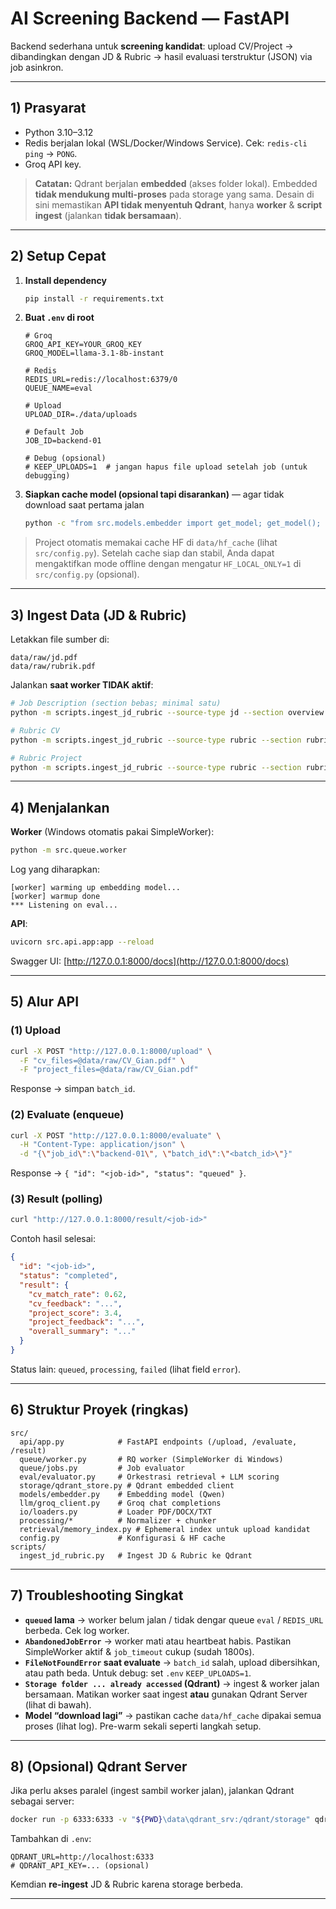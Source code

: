 # AI Screening Backend — FastAPI

Backend sederhana untuk **screening kandidat**: upload CV/Project → dibandingkan dengan JD & Rubric → hasil evaluasi terstruktur (JSON) via job asinkron.

---

## 1) Prasyarat

* Python 3.10–3.12
* Redis berjalan lokal (WSL/Docker/Windows Service). Cek: `redis-cli ping` → `PONG`.
* Groq API key.

> **Catatan:** Qdrant berjalan **embedded** (akses folder lokal). Embedded **tidak mendukung multi-proses** pada storage yang sama. Desain di sini memastikan **API tidak menyentuh Qdrant**, hanya **worker** & **script ingest** (jalankan **tidak bersamaan**).

---

## 2) Setup Cepat

1. **Install dependency**

   ```bash
   pip install -r requirements.txt
   ```

2. **Buat `.env` di root**

   ```env
   # Groq
   GROQ_API_KEY=YOUR_GROQ_KEY
   GROQ_MODEL=llama-3.1-8b-instant

   # Redis
   REDIS_URL=redis://localhost:6379/0
   QUEUE_NAME=eval

   # Upload
   UPLOAD_DIR=./data/uploads

   # Default Job
   JOB_ID=backend-01

   # Debug (opsional)
   # KEEP_UPLOADS=1  # jangan hapus file upload setelah job (untuk debugging)
   ```

3. **Siapkan cache model (opsional tapi disarankan)** — agar tidak download saat pertama jalan

   ```bash
   python -c "from src.models.embedder import get_model; get_model(); print('model cached')"
   ```

> Project otomatis memakai cache HF di `data/hf_cache` (lihat `src/config.py`). Setelah cache siap dan stabil, Anda dapat mengaktifkan mode offline dengan mengatur `HF_LOCAL_ONLY=1` di `src/config.py` (opsional).

---

## 3) Ingest Data (JD & Rubric)

Letakkan file sumber di:

```
data/raw/jd.pdf
data/raw/rubrik.pdf
```

Jalankan **saat worker TIDAK aktif**:

```bash
# Job Description (section bebas; minimal satu)
python -m scripts.ingest_jd_rubric --source-type jd --section overview --paths data/raw/jd.pdf

# Rubric CV
python -m scripts.ingest_jd_rubric --source-type rubric --section rubric_cv --paths data/raw/rubrik.pdf

# Rubric Project
python -m scripts.ingest_jd_rubric --source-type rubric --section rubric_project --paths data/raw/rubrik.pdf
```

---

## 4) Menjalankan

**Worker** (Windows otomatis pakai SimpleWorker):

```bash
python -m src.queue.worker
```

Log yang diharapkan:

```
[worker] warming up embedding model...
[worker] warmup done
*** Listening on eval...
```

**API**:

```bash
uvicorn src.api.app:app --reload
```

Swagger UI: [http://127.0.0.1:8000/docs](http://127.0.0.1:8000/docs)

---

## 5) Alur API

### (1) Upload

```bash
curl -X POST "http://127.0.0.1:8000/upload" \
  -F "cv_files=@data/raw/CV_Gian.pdf" \
  -F "project_files=@data/raw/CV_Gian.pdf"
```

Response → simpan `batch_id`.

### (2) Evaluate (enqueue)

```bash
curl -X POST "http://127.0.0.1:8000/evaluate" \
  -H "Content-Type: application/json" \
  -d "{\"job_id\":\"backend-01\", \"batch_id\":\"<batch_id>\"}"
```

Response → `{ "id": "<job-id>", "status": "queued" }`.

### (3) Result (polling)

```bash
curl "http://127.0.0.1:8000/result/<job-id>"
```

Contoh hasil selesai:

```json
{
  "id": "<job-id>",
  "status": "completed",
  "result": {
    "cv_match_rate": 0.62,
    "cv_feedback": "...",
    "project_score": 3.4,
    "project_feedback": "...",
    "overall_summary": "..."
  }
}
```

Status lain: `queued`, `processing`, `failed` (lihat field `error`).

---

## 6) Struktur Proyek (ringkas)

```
src/
  api/app.py            # FastAPI endpoints (/upload, /evaluate, /result)
  queue/worker.py       # RQ worker (SimpleWorker di Windows)
  queue/jobs.py         # Job evaluator
  eval/evaluator.py     # Orkestrasi retrieval + LLM scoring
  storage/qdrant_store.py # Qdrant embedded client
  models/embedder.py    # Embedding model (Qwen)
  llm/groq_client.py    # Groq chat completions
  io/loaders.py         # Loader PDF/DOCX/TXT
  processing/*          # Normalizer + chunker
  retrieval/memory_index.py # Ephemeral index untuk upload kandidat
  config.py             # Konfigurasi & HF cache
scripts/
  ingest_jd_rubric.py   # Ingest JD & Rubric ke Qdrant
```

---

## 7) Troubleshooting Singkat

* **`queued` lama** → worker belum jalan / tidak dengar queue `eval` / `REDIS_URL` berbeda. Cek log worker.
* **`AbandonedJobError`** → worker mati atau heartbeat habis. Pastikan SimpleWorker aktif & `job_timeout` cukup (sudah 1800s).
* **`FileNotFoundError` saat evaluate** → `batch_id` salah, upload dibersihkan, atau path beda. Untuk debug: set `.env` `KEEP_UPLOADS=1`.
* **`Storage folder ... already accessed` (Qdrant)** → ingest & worker jalan bersamaan. Matikan worker saat ingest **atau** gunakan Qdrant Server (lihat di bawah).
* **Model “download lagi”** → pastikan cache `data/hf_cache` dipakai semua proses (lihat log). Pre-warm sekali seperti langkah setup.

---

## 8) (Opsional) Qdrant Server

Jika perlu akses paralel (ingest sambil worker jalan), jalankan Qdrant sebagai server:

```bash
docker run -p 6333:6333 -v "${PWD}\data\qdrant_srv:/qdrant/storage" qdrant/qdrant:latest
```

Tambahkan di `.env`:

```env
QDRANT_URL=http://localhost:6333
# QDRANT_API_KEY=... (opsional)
```

Kemdian **re-ingest** JD & Rubric karena storage berbeda.

---

